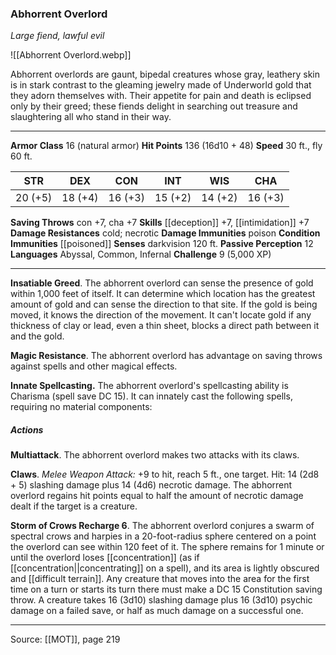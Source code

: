 ### Abhorrent Overlord
_Large fiend, lawful evil_

![[Abhorrent Overlord.webp]]

Abhorrent overlords are gaunt, bipedal creatures whose gray, leathery skin is in stark contrast to the gleaming jewelry made of Underworld gold that they adorn themselves with. Their appetite for pain and death is eclipsed only by their greed; these fiends delight in searching out treasure and slaughtering all who stand in their way.




---

**Armor Class** 16 (natural armor)
**Hit Points** 136 (16d10 + 48)
**Speed** 30 ft., fly 60 ft.

| STR     | DEX     | CON     | INT     | WIS     | CHA     |
|---------|---------|---------|---------|---------|---------|
| 20 (+5) | 18 (+4) | 16 (+3) | 15 (+2) | 14 (+2) | 16 (+3) |

**Saving Throws** con +7, cha +7
**Skills** [[deception]] +7, [[intimidation]] +7
**Damage Resistances** cold; necrotic
**Damage Immunities** poison
**Condition Immunities** [[poisoned]]
**Senses** darkvision 120 ft.
**Passive Perception** 12
**Languages** Abyssal, Common, Infernal
**Challenge** 9 (5,000 XP)

---

**Insatiable Greed**. The abhorrent overlord can sense the presence of gold within 1,000 feet of itself. It can determine which location has the greatest amount of gold and can sense the direction to that site. If the gold is being moved, it knows the direction of the movement. It can't locate gold if any thickness of clay or lead, even a thin sheet, blocks a direct path between it and the gold.

**Magic Resistance**. The abhorrent overlord has advantage on saving throws against spells and other magical effects.

**Innate Spellcasting.** The abhorrent overlord's spellcasting ability is Charisma (spell save DC 15). It can innately cast the following spells, requiring no material components:

##### Actions
**Multiattack**. The abhorrent overlord makes two attacks with its claws.

**Claws**. _Melee Weapon Attack:_ +9 to hit, reach 5 ft., one target. Hit: 14 (2d8 + 5) slashing damage plus 14 (4d6) necrotic damage. The abhorrent overlord regains hit points equal to half the amount of necrotic damage dealt if the target is a creature.

**Storm of Crows Recharge 6**. The abhorrent overlord conjures a swarm of spectral crows and harpies in a 20-foot-radius sphere centered on a point the overlord can see within 120 feet of it. The sphere remains for 1 minute or until the overlord loses [[concentration]] (as if [[concentration||concentrating]] on a spell), and its area is lightly obscured and [[difficult terrain]]. Any creature that moves into the area for the first time on a turn or starts its turn there must make a DC 15 Constitution saving throw. A creature takes 16 (3d10) slashing damage plus 16 (3d10) psychic damage on a failed save, or half as much damage on a successful one.


---

Source: [[MOT]], page 219